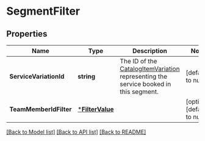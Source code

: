 # SegmentFilter

## Properties
Name | Type | Description | Notes
------------ | ------------- | ------------- | -------------
**ServiceVariationId** | **string** | The ID of the [CatalogItemVariation](#type-CatalogItemVariation) representing the service booked in this segment. | [default to null]
**TeamMemberIdFilter** | [***FilterValue**](FilterValue.md) |  | [optional] [default to null]

[[Back to Model list]](../README.md#documentation-for-models) [[Back to API list]](../README.md#documentation-for-api-endpoints) [[Back to README]](../README.md)

